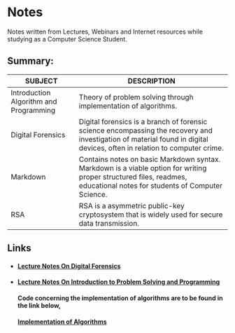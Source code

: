 # Notes
Notes written from Lectures, Webinars and Internet resources while studying as a Computer Science Student.

## Summary:

| SUBJECT                                | DESCRIPTION                                                  |
| -------------------------------------- | ------------------------------------------------------------ |
| Introduction Algorithm and Programming | Theory of problem solving through implementation of algorithms. |
| Digital Forensics                      | Digital forensics is a branch of forensic science encompassing the recovery and investigation of material found in digital devices, often in relation to computer crime. |
| Markdown                               | Contains notes on basic Markdown syntax. Markdown is a viable option for writing proper structured files, readmes, educational notes for students of Computer Science. |
| RSA                                    | RSA is a asymmetric public-key cryptosystem that is widely used for secure data transmission. |

## Links

- #### **[Lecture Notes On Digital Forensics](https://github.com/datta-agni/Notes/blob/main/Lecture_Notes/Lecture_Notes_On_Digital_Forensics.tex)**

- #### **[Lecture Notes On Introduction to Problem Solving and Programming](https://github.com/datta-agni/Notes/blob/main/Lecture_Notes/Lecture_Notes_On_Algorithm_Programming_Basic.tex)** 

  #### 	**Code concerning the implementation of algorithms are to be found in the link below**,

  ####  **[Implementation of Algorithms](https://github.com/datta-agni/Java-Codes "Codes")**

#### 